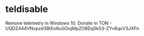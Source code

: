 # teldisable
Remove telemetry in Windows 10. Donate in TON - UQDZ444VNvpzd3BtEo6uGOojMpZO8Dq5k53-ZYv6qxV3JXFn
